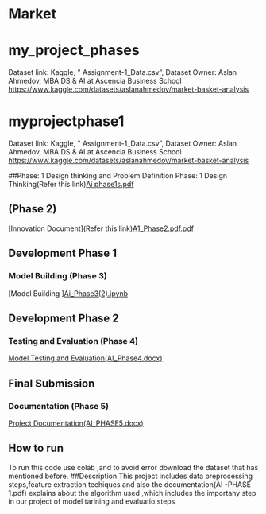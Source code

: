 # Market
# my_project_phases
Dataset link: Kaggle, " Assignment-1_Data.csv”, Dataset Owner: Aslan Ahmedov, MBA DS & AI at Ascencia Business School https://www.kaggle.com/datasets/aslanahmedov/market-basket-analysis 

# myprojectphase1
Dataset link: Kaggle, " Assignment-1_Data.csv”,  Dataset Owner: Aslan Ahmedov, MBA DS & AI at Ascencia Business School https://www.kaggle.com/datasets/aslanahmedov/market-basket-analysis

##Phase: 1 Design thinking and Problem Definition
Phase: 1 Design Thinking(Refer this link)[Ai phase1s.pdf](https://github.com/MithraSan/my_project_phases/blob/main/Ai%20phase1s.pdf
)

##  (Phase 2)
[Innovation Document](Refer this link)[A1_Phase2.pdf.pdf](https://github.com/MithraSan/my_project_phases/blob/main/A1_Phase2.pdf.pdf)

## Development Phase 1 
### Model Building (Phase 3)
[Model Building ][Ai_Phase3(2).ipynb](https://github.com/MithraSan/my_project_phases/blob/main/AI_Phase3%20(2).ipynb)

## Development Phase 2
### Testing and Evaluation (Phase 4)
[Model Testing and Evaluation(AI_Phase4.docx)](https://github.com/MithraSan/my_project_phases/blob/main/AI_Phase4.docx)


## Final Submission 
### Documentation (Phase 5)
[Project Documentation(AI_PHASE5.docx)](https://github.com/MithraSan/my_project_phases/blob/main/AI_PHASE5.docx)

  ## How to run
  To run this code use colab ,and to avoid error download the dataset that has mentioned before.
  ##Description
  This project includes data preprocessing steps,feature extraction techiques and also the documentation(AI -PHASE 1.pdf) explains about the algorithm used ,which includes the importany step in our project of model tarining and evaluatio steps
